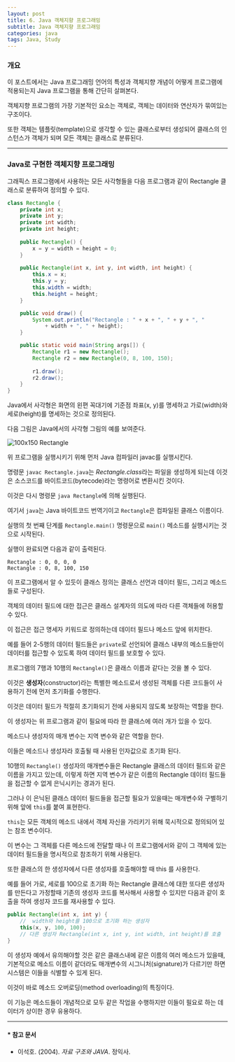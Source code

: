 ```yaml
---
layout: post
title: 6. Java 객체지향 프로그래밍
subtitle: Java 객체지향 프로그래밍
categories: java
tags: Java, Study
---
```


### 개요

이 포스트에서는 Java 프로그래밍 언어의 특성과 객체지향 개념이 어떻게 프로그램에 적용되는지 Java 프로그램을 통해 간단히 살펴본다.

객체지향 프로그램의 가장 기본적인 요소는 객체로, 객체는 데이터와 연산자가 묶여있는 구조이다.

또한 객체는 템플릿(template)으로 생각할 수 있는 클래스로부터 생성되어 클래스의 인스턴스가 객체가 되며 모든 객체는 클래스로 분류된다.

***

### Java로 구현한 객체지향 프로그래밍

그래픽스 프로그램에서 사용하는 모든 사각형들을 다음 프로그램과 같이 Rectangle 클래스로 분류하여 정의할 수 있다.

```java
class Rectangle {
    private int x;
    private int y;
    private int width;
    private int height;
    
    public Rectangle() {
        x = y = width = height = 0;
    }
    
    public Rectangle(int x, int y, int width, int height) {
        this.x = x;
        this.y = y;
        this.width = width;
        this.height = height;
    }

    public void draw() {
        System.out.println("Rectangle : " + x + ", " + y + ", " 
            + width + ", " + height);
    }

    public static void main(String args[]) {
        Rectangle r1 = new Rectangle();
        Rectangle r2 = new Rectangle(0, 8, 100, 150);
        
        r1.draw();
        r2.draw();
    }
}
```

Java에서 사각형은 화면의 왼편 꼭대기에 기준점 좌표(x, y)를 명세하고 가로(width)와 세로(height)를 명세하는 것으로 정의된다.

다음 그림은 Java에서의 사각형 그림의 예를 보여준다.

![100x150 Rectangle](/assets/img/post_img/190709_1/fig_1.png "Rectangle")


위 프로그램을 실행시키기 위해 먼저 Java 컴파일러 javac를 실행시킨다.

명령문 `javac Rectangle.java`는 *Rectangle.class*라는 파일을 생성하게 되는데 이것은 소스코드를 바이트코드(bytecode)라는 명령어로 변환시킨 것이다.

이것은 다시 명령문 `java Rectangle`에 의해 실행된다.

여기서 `java`는 Java 바이트코드 번역기이고 `Rectangle`은 컴파일된 클래스 이름이다.

실행의 첫 번째 단계를 `Rectangle.main()` 명령문으로 `main()` 메소드를 실행시키는 것으로 시작된다.

실행이 완료되면 다음과 같이 출력된다.

```
Rectangle : 0, 0, 0, 0
Rectangle : 0, 8, 100, 150
```

이 프로그램에서 알 수 있듯이 클래스 정의는 클래스 선언과 데이터 필드, 그리고 메소드들로 구성된다.

객체의 데이터 필드에 대한 접근은 클래스 설계자의 의도에 따라 다른 객체들에 허용할 수 있다.

이 접근은 접근 명세자 키워드로 정의하는데 데이터 필드나 메소드 앞에 위치한다.

예를 들어 2-5행의 데이터 필드들은 `private`로 선언되어 클래스 내부의 메소드들만이 데이터를 접근할 수 있도록 하여 데이터 필드를 보호할 수 있다.

프로그램의 7행과 10행의 `Rectangle()`은 클래스 이름과 같다는 것을 볼 수 있다.

이것은 **생성자**(constructor)라는 특별한 메소드로서 생성된 객체를 다른 코드들이 사용하기 전에 먼저 초기화를 수행한다.

이것은 데이터 필드가 적절히 초기화되기 전에 사용되지 않도록 보장하는 역할을 한다.

이 생성자는 위 프로그램과 같이 필요에 따라 한 클래스에 여러 개가 있을 수 있다.

메소드나 생성자의 매개 변수는 지역 변수와 같은 역할을 한다.

이들은 메소드나 생성자라 호출될 때 사용된 인자값으로 초기화 된다.

10행의 `Rectangle()` 생성자의 매개변수들은 Rectangle 클래스의 데이터 필드와 같은 이름을 가지고 있는데, 이렇게 하면 지역 변수가 같은 이름의 Rectangle 데이터 필드들을 접근할 수 없게 은닉시키는 경과가 된다.

그러나 이 은닉된 클래스 데이터 필드들을 접근할 필요가 있을때는 매개변수와 구별하기 위해 앞에 `this`를 붙여 표현한다.

`this`는 모든 객체의 메소드 내에서 객체 자신을 가리키기 위해 묵시적으로 정의되어 있는 참조 변수이다.

이 변수는 그 객체를 다른 메소드에 전달할 때나 이 프로그램에서와 같이 그 객체에 있는 데이터 필드들을 명시적으로 참조하기 위해 사용된다.

또한 클래스의 한 생성자에서 다른 생성자를 호출해야할 때 this 를 사용한다.

예를 들어 가로, 세로를 100으로 초기화 하는 Rectangle 클래스에 대한 또다른 생성자를 만든다고 가정할때 기존의 생성자 코드를 복사해서 사용할 수 있지만 다음과 같이 호출을 하여 생성자 코드를 재사용할 수 있다.

```java
public Rectangle(int x, int y) {
    //  width와 height를 100으로 초기화 하는 생성자
    this(x, y, 100, 100);
    // 다른 생성자 Rectangle(int x, int y, int width, int height)를 호출
}
```

이 생성자 예에서 유의해야할 것은 같은 클래스내에 같은 이름의 여러 메소드가 있을때, 기본적으로 메소드 이름이 같더라도 매개변수의 시그니처(signature)가 다르기만 하면 시스템은 이들을 식별할 수 있게 된다.

이것이 바로 메소드 오버로딩(method overloading)의 특징이다.

이 기능은 메소드들이 개념적으로 모두 같은 작업을 수행하지만 이들이 필요로 하는 데이터가 상이한 경우 유용하다.



***

#### * 참고 문서
- 이석호. (2004). *자료 구조와 JAVA*. 정익사.
